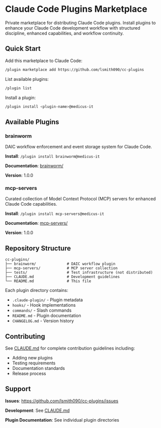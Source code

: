 # Claude Code Plugins Marketplace

Private marketplace for distributing Claude Code plugins. Install plugins to enhance your Claude Code development workflow with structured discipline, enhanced capabilities, and workflow continuity.

## Quick Start

Add this marketplace to Claude Code:

```bash
/plugin marketplace add https://github.com/lsmith090/cc-plugins
```

List available plugins:

```bash
/plugin list
```

Install a plugin:

```bash
/plugin install <plugin-name>@medicus-it
```

## Available Plugins

### brainworm

DAIC workflow enforcement and event storage system for Claude Code.

**Install**: `/plugin install brainworm@medicus-it`

**Documentation**: [brainworm/](./brainworm/)

**Version**: 1.0.0

### mcp-servers

Curated collection of Model Context Protocol (MCP) servers for enhanced Claude Code capabilities.

**Install**: `/plugin install mcp-servers@medicus-it`

**Documentation**: [mcp-servers/](./mcp-servers/)

**Version**: 1.0.0

## Repository Structure

```
cc-plugins/
├── brainworm/              # DAIC workflow plugin
├── mcp-servers/            # MCP server collection
├── tests/                  # Test infrastructure (not distributed)
├── CLAUDE.md               # Development guidelines
└── README.md               # This file
```

Each plugin directory contains:
- `.claude-plugin/` - Plugin metadata
- `hooks/` - Hook implementations
- `commands/` - Slash commands
- `README.md` - Plugin documentation
- `CHANGELOG.md` - Version history

## Contributing

See [CLAUDE.md](./CLAUDE.md) for complete contribution guidelines including:
- Adding new plugins
- Testing requirements
- Documentation standards
- Release process

## Support

**Issues**: https://github.com/lsmith090/cc-plugins/issues

**Development**: See [CLAUDE.md](./CLAUDE.md)

**Plugin Documentation**: See individual plugin directories

